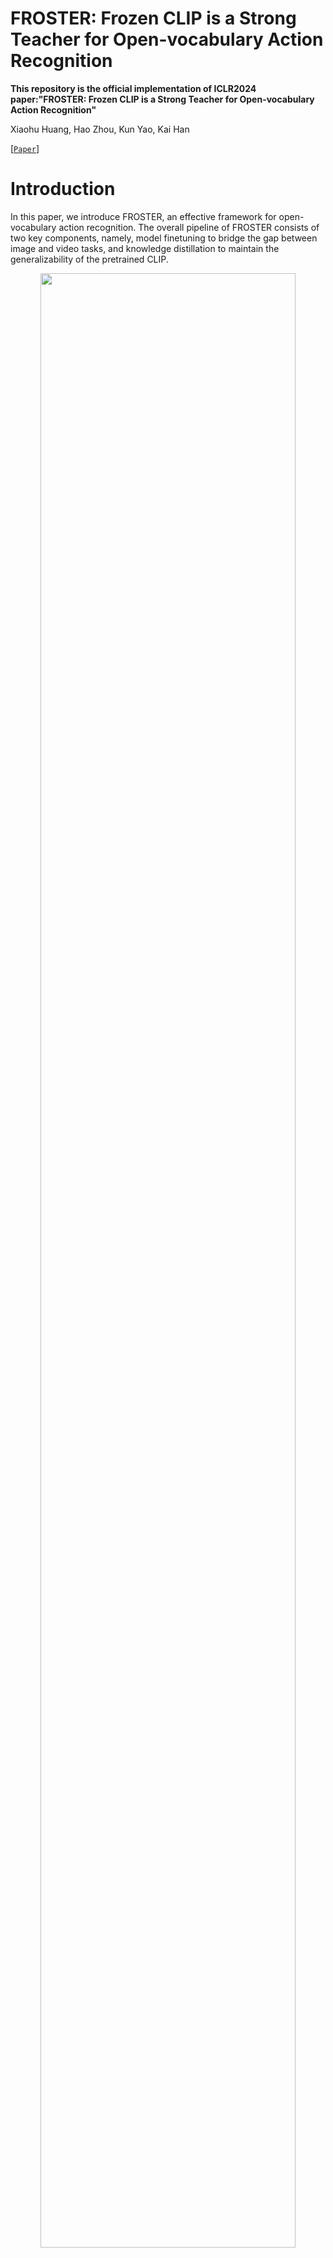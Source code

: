 # FROSTER: Frozen CLIP is a Strong Teacher for Open-vocabulary Action Recognition

**This repository is the official implementation of ICLR2024 paper:"FROSTER: Frozen CLIP is a Strong Teacher for Open-vocabulary Action Recognition"**

Xiaohu Huang, Hao Zhou, Kun Yao, Kai Han

 [[`Paper`]](https://openreview.net/pdf?id=zYXFMeHRtO)

# Introduction

In this paper, we introduce FROSTER, an effective framework for open-vocabulary action recognition. The overall pipeline of FROSTER consists of two key components, namely, model finetuning to bridge the gap between image and video tasks, and knowledge distillation to maintain the generalizability of the pretrained CLIP.

<div class="col-sm-12" align=center>
  <img src='figures/teaser_gif.gif' width="90%" height="90%">
</div>

# Performance

We conduct experiments on two open-vocabulary settings, i.e., base-to-novel and cross-dataset. FROSTER achieves state-of-the-art performance on both the two benchmarks.

<table>
 <caption>
  Table 1: Performance comparison (Top1-Acc (%)) with the CLIP-based methods using ViT-B/16 under the base-to-novel evaluation setting. "HM" denotes the harmonic mean of the accuracy from the base and novel sets. The results of most other papers are taken from Open-VCLIP and ViFiCLIP. † denotes the results with our implementation. The best results are bolded, and the second-best results are underlined.
 </caption>
    <tr>
        <th>Method</th>
        <th colspan='3'>K-400</th>
        <th colspan='3'>HMDB-51</th>
        <th colspan='3'>UCF-101</th>
        <th colspan='3'>SSv2</th>
    </tr>
    <tr>
        <th>-</th>
        <th>Base</th>
        <th>Novel</th>
        <th>HM</th>
        <th>Base</th>
        <th>Novel</th>
        <th>HM</th>
        <th>Base</th>
        <th>Novel</th>
        <th>HM</th>
        <th>Base</th>
        <th>Novel</th>
        <th>IMM</th>
    </tr>
    <tr>
        <th>FrozenCLIP</th>
        <th>$62.3$</th>
        <th>$53.4$</th>
        <th>$57.5$</th>
        <th>$53.3$</th>
        <th>$46.8$</th>
        <th>$49.8$</th>
        <th>$78.5$</th>
        <th>$63.6$</th>
        <th>$70.3$</th>
        <th>$4.9$</th>
        <th>$5.3$</th>
        <th>$5.1$</th>
    </tr>
    <tr>
        <th>ActionCLIP</th>
        <th>$61.0$</th>
        <th>$46.2$</th>
        <th>$52.6$</th>
        <th>$69.1$</th>
        <th>$37.3$</th>
        <th>$48.5$</th>
        <th>$90.1$</th>
        <th>$58.1$</th>
        <th>$70.7$</th>
        <th>$13.3$</th>
        <th>$10.1$</th>
        <th>$11.5$</th>
    </tr>
    <tr>
        <th>XCLIP</th>
        <th>$74.1$</th>
        <th>$56.4$</th>
        <th>$64.0$</th>
        <th>$69.4$</th>
        <th>$45.5$</th>
        <th>$55.0$</th>
        <th>$89.9$</th>
        <th>$58.9$</th>
        <th>$71.2$</th>
        <th>$8.5$</th>
        <th>$6.6$</th>
        <th>$7.4$</th>
    </tr>
    <tr>
        <th>VPT</th>
        <th>$69.7$</th>
        <th>$37.6$</th>
        <th>$48.8$</th>
        <th>$46.2$</th>
        <th>$16.0$</th>
        <th>$23.8$</th>
        <th>$90.5$</th>
        <th>$40.4$</th>
        <th>$55.8$</th>
        <th>$8.3$</th>
        <th>$5.3$</th>
        <th>$6.4$</th>
    </tr>
    <tr>
        <th>AIM †</th>
        <th>$74.6$</th>
        <th>$62.5$</th>
        <th>$68.0$</th>
        <th>$64.0$</th>
        <th>$51.6$</th>
        <th>$57.1$</th>
        <th>$89.8$</th>
        <th>$76.4$</th>
        <th>$82.6$</th>
        <th>$8.5$</th>
        <th>$7.9$</th>
        <th>$8.2$</th>
    </tr>
    <tr>
        <th>ST-Adapter †</th>
        <th>$73.6$</th>
        <th>$62.0$</th>
        <th>$67.3$</th>
        <th>$65.3$</th>
        <th>$48.9$</th>
        <th>$55.9$</th>
        <th>$85.5$</th>
        <th>$76.8$</th>
        <th>$80.9$</th>
        <th>$9.3$</th>
        <th>$8.4$</th>
        <th>$8.8$</th>
    </tr>
    <tr>
        <th>ViFi-CLIP</th>
        <th>$76.4$</th>
        <th>$61.1$</th>
        <th>$67.9$</th>
        <th>$\underline{73.8}$</th>
        <th>$\underline{53.3}$</th>
        <th>$\underline{61.9}$</th>
        <th>$92.9$</th>
        <th>$67.7$</th>
        <th>$78.3$</th>
        <th>$\underline{16.2}$</th>
        <th>$\underline{12.1}$</th>
        <th>$\underline{13.9}$</th>
    </tr>
    <tr>
        <th>OpenVCLIP</th>
        <th>$\underline{76.5}$</th>
        <th>$\underline{62.6}$</th>
        <th>$\underline{68.9}$</th>
        <th>$70.3$</th>
        <th>$50.4$</th>
        <th>$58.7$</th>
        <th>$\underline{94.8}$</th>
        <th>$\underline{77.5}$</th>
        <th>$\underline{85.3}$</th>
        <th>$16.0$</th>
        <th>$11.0$</th>
        <th>${13.0}$</th>
    </tr>
    <tr>
        <th>FROSTER (Ours)</th>
        <th>$\mathbf{77.8}$</th>
        <th>$\mathbf{64.3}$</th>
        <th>$\mathbf{70.4}$</th>
        <th>$\mathbf{74.1}$</th>
        <th>$\mathbf{58.0}$</th>
        <th>$\mathbf{65.1}$</th>
        <th>$\mathbf{95.3}$</th>
        <th>$\mathbf{80.0}$</th>
        <th>$\mathbf{\mathbf{87.0}}$</th>
        <th>$\mathbf{18.3}$</th>
        <th>$\mathbf{12.2}$</th>
        <th >$\mathbf{14.6}$</th>
    </tr>
</table>

Table 2: Performance comparison (Top1-Acc (%)) with the previous approaches under the cross-dataset evaluation protocol. All methods are based on CLIP ViT-B/16, except for ER-ZASR (TSM pre-trained on ImageNet-1k) and Text4Vis (ViT-L/14). UCF* and HMDB* indicate evaluating the full validation set, while UCF and HMDB denote evaluating across the three validation splits. The results of most other papers are taken from Open-VCLIP and ViFi-CLIP. † denotes the results are produced with our implementation.

<div align="center">
 
| Method | UCF* | UCF | HMDB* | HMDB | K-600 |
| :---: | :---: | :---: | :---: | :---: | :---: |
| **ER-ZASR** | - | $51.8 \pm 2.9$ | - | $35.3 \pm 4.6$ | $42.1 \pm 1.4$ |
| **Frozen CLIP** † | $74.2$ | $73.8 \pm 0.6$ | $46.3$ | $47.9 \pm 0.5$ | $68.1 \pm 1.1$ |
| **ActionCLIP** † | $77.4$ | $77.5 \pm 0.8$ | $48.0$ | $48.2 \pm 1.5$ | $62.5 \pm 1.2$ |
| **X-CLIP** | - | $72.0 \pm 2.3$ | - | $44.6 \pm 5.2$ | $65.2 \pm 0.4$ |
| **VPT** | - | $69.3 \pm 4.2$ | - | $44.3 \pm 2.2$ | $55.8 \pm 0.7$ |
| **Text4Vis**| $79.6$ | - | $49.8$ | - | $68.9 \pm 1.0$ |
| **AIM** †| $79.0$ | $79.4 \pm 1.0$ | $49.5$ | $50.3 \pm 0.8$ | $66.7 \pm 0.5$ |
| **ST-Adapter** †| $77.9$ | $77.6 \pm 0.7$ | $50.3$ | $51.1 \pm 0.6$ | $60.2 \pm 1.8$ |
| **Vita-CLIP**| - | $75.0 \pm 0.6$ | - | $48.6 \pm 0.6$ | $67.4 \pm 0.5$ |
| **ViFi-CLIP** | - | $76.8 \pm 0.7$ | - | $51.3 \pm 0.6$ | $71.2 \pm 1.0$ |
| **Open-VCLIP** | $\underline{83.5}$ | $\underline{83.4} \pm 1.2$ | $\underline{53.2}$ | $\underline{53.9} \pm 1.2$ | $\underline{73.0} \pm 0.8$ |
| **FROSTER (Ours)** | $\mathbf{85.0}$ | $\mathbf{84.8} \pm 1.1$ | $\mathbf{54.5}$ | $\mathbf{54.8} \pm 1.3$ | $\mathbf{74.8} \pm 0.9$ |

</div>


# Dependency

The main dependent packages include: PyTorch 1.11.0 and torchvision 0.12.0 and [`PySlowFast`](https://github.com/facebookresearch/SlowFast)

Detailed Installation instruction can be viewed in [`INSTALL.md`](https://github.com/VisAILab/froster/blob/main/INSTALL.md).

# Data Preparation

- **Kinetics-400.** 

  We obtained the compressed version Kinetics-400 dataset, where videos have been resized to 256, from the [`VoV3d Repo`](https://github.com/youngwanLEE/VoV3D/blob/main/DATA.md#kinetics- 
  400). The repository  provides the download link for the dataset:  [[`Kinetics-400 dataset link`](https://dl.dropbox.com/s/419u0zljf2brsbt/compress.tar.gz)]. After downloading and 
  extracting the data, you should rename the folders "train_256" and "val_256" to "train" and "val" respectively. Additionally, please note that the video "val/crossing_river/ZVdAl- 
  yh9m0.mp4" is invalid and needs to be replaced. You should download a new version of the video from [`here`](https://drive.google.com/file/d/15M07kKQlZEoVzUezppITSnICs83fch8A/view? 
  usp=share_link) and perform the replacement.

- **UCF-101.**

  We download UCF-101 dataset by the [`script`](https://github.com/open-mmlab/mmaction2/blob/main/tools/data/ucf101/download_videos.sh) provided by MMAction2.

- **HMDB-51.**

  We donwload HMDB-51 dataset by the [`script`](https://github.com/open-mmlab/mmaction2/blob/main/tools/data/hmdb51/download_videos.sh) provided by MMAction2.

- **Kinetics-600 testing.**

  Validation data of Kinetics-600 we used can be donwloaded from [`link`](https://pan.baidu.com/s/1d6wI-n3igMdE1rJ2xP2MsA?pwd=c5mu ).

# Checkpoint

The pre-trained models will be uploaded soon.

# Training

- **Base-to-Novel Setting**
The training scripts are in the **script/training/temporal_b16** folder. 
Please use `train_clip_B2N_hmdb.sh`, `train_clip_B2N_k400.sh`, `train_clip_B2N_ssv2.sh` and `train_clip_B2N_ucf.sh` for the training on HMDB51, K400, SSV2, and UCF101, respectively.

Below is the training script on k400, where you need to modify the `ROOT`, `CKPT`, `DATA.PATH_TO_DATA_DIR`, `DATA.PATH_PREFIX`, `DATA.INDEX_LABEL_MAPPING_FILE`  variables to fit the paths on your server. 

```bash
ROOT=/root/paddlejob/workspace/env_run/output/xiaohu/FROSTER
CKPT=/root/paddlejob/workspace/env_run/output/xiaohu/FROSTER

# TRAIN_FILE can be set as train_1.csv or train_2.csv or train_3.csv;

B2N_k400_file=B2N_k400
TRAIN_FILE=train_1.csv
VAL_FILE=val.csv
TEST_FILE=test.csv

cd $ROOT

TORCH_DISTRIBUTED_DEBUG=INFO python -W ignore -u tools/run_net.py \
  --cfg configs/Kinetics/TemporalCLIP_vitb16_8x16_STAdapter_K400.yaml \
  --opts DATA.PATH_TO_DATA_DIR $ROOT/zs_label_db/$B2N_k400_file \
  TRAIN_FILE $TRAIN_FILE \
  VAL_FILE $VAL_FILE \
  TEST_FILE $TEST_FILE \
  DATA.PATH_PREFIX /root/paddlejob/workspace/env_run/output/xiaohu/data/k400 \
  DATA.PATH_LABEL_SEPARATOR , \
  DATA.INDEX_LABEL_MAPPING_FILE /root/paddlejob/workspace/env_run/output/xiaohu/FROSTER/zs_label_db/$B2N_k400_file/train_rephrased.json \
  TRAIN.ENABLE True \
  OUTPUT_DIR $CKPT/basetraining/B2N_k400_froster \
  TRAIN.BATCH_SIZE 32 \
  TEST.BATCH_SIZE 240 \
  TEST.NUM_ENSEMBLE_VIEWS 3 \
  TEST.NUM_SPATIAL_CROPS 1 \
  NUM_GPUS 8 \
  SOLVER.MAX_EPOCH 12 \
  SOLVER.WARMUP_EPOCHS 2.0 \
  SOLVER.BASE_LR 3.33e-6 \
  SOLVER.WARMUP_START_LR 3.33e-8 \
  SOLVER.COSINE_END_LR 3.33e-8 \
  TRAIN.MIXED_PRECISION True \
  DATA.DECODING_BACKEND "pyav" \
  MODEL.NUM_CLASSES 200 \
  MIXUP.ENABLE False \
  AUG.ENABLE False \
  AUG.NUM_SAMPLE 1 \
  TRAIN.EVAL_PERIOD 1 \
  TRAIN.CHECKPOINT_PERIOD 1 \
  MODEL.LOSS_FUNC soft_cross_entropy \
  TRAIN.LINEAR_CONNECT_CLIMB False \
  TRAIN.CLIP_ORI_PATH /root/.cache/clip/ViT-B-16.pt \
  TRAIN.LINEAR_CONNECT_LOSS_RATIO 0.0 \
  MODEL.RAW_MODEL_DISTILLATION True \
  MODEL.KEEP_RAW_MODEL True \
  MODEL.DISTILLATION_RATIO 2.0
```

- **Cross-Dataset Setting**

The training script is also in the **script/training/temporal_b16** folder. 
Please use `train_clip.sh` for the training on K400, where you also need to modify the `ROOT`, `CKPT`, `DATA.PATH_TO_DATA_DIR`, `DATA.PATH_PREFIX`, `DATA.INDEX_LABEL_MAPPING_FILE`  variables to fit the paths on your server. 

# Average the models

To improve the generalizability of your model, after training, you can use `weight_average_tool.py` to average the models from different epochs. The source folder `source_dir` should be changed according to your saved path.

```
python weight_average_tool.py
```

# Evaluation

- **Base-to-Novel Setting**
  
Please use `hmdb_clip_B2N.sh`, `k400_clip_B2N.sh`, `ssv2_clip_B2N.sh` and `ucf_clip_B2N.sh` for the evaluation on HMDB51, K400, SSV2, and UCF101, respectively, where you need to modify the `ROOT`, `CKPT`, `DATA.PATH_TO_DATA_DIR`, `DATA.PATH_PREFIX`, `DATA.INDEX_LABEL_MAPPING_FILE` and `LOAD_CKPT_FILE`  variables to fit the paths on your server.

Below is the evaluation script for k400 dataset.

```bash
ROOT=/root/paddlejob/workspace/env_run/output/xiaohu/FROSTER
CKPT=/root/paddlejob/workspace/env_run/output/xiaohu/FROSTER/basetraining/B2N_k400_froster

OUT_DIR=$CKPT/testing
OAD_CKPT_FILE=/root/paddlejob/workspace/env_run/output/xiaohu/FROSTER/basetraining/B2N_k400_froster/wa_checkpoints/swa_2_22.pth

# TRAIN_FILE can be set as train_1.csv or train_2.csv or train_3.csv;
# TEST_FILE can be set as val.csv (base set) or test.csv (novel set).
# rephrased_file can be set as train_rephrased.json (base set) or test_rephrased.json (novel set)
B2N_k400_file=B2N_k400
TRAIN_FILE=train_1.csv
VAL_FILE=val.csv
TEST_FILE=val.csv
rephrased_file=train_rephrased.json

cd $ROOT

python -W ignore -u tools/run_net.py \
    --cfg configs/Kinetics/TemporalCLIP_vitb16_8x16_STAdapter_K400.yaml \
    --opts DATA.PATH_TO_DATA_DIR $ROOT/zs_label_db/$B2N_k400_file \
    TRAIN_FILE $TRAIN_FILE \
    VAL_FILE $VAL_FILE \
    TEST_FILE $TEST_FILE \
    DATA.PATH_PREFIX /root/paddlejob/workspace/env_run/output/xiaohu/data/k400 \
    DATA.PATH_LABEL_SEPARATOR , \
    DATA.INDEX_LABEL_MAPPING_FILE /root/paddlejob/workspace/env_run/output/xiaohu/FROSTER/zs_label_db/B2N_k400/$rephrased_file \
    TRAIN.ENABLE False \
    OUTPUT_DIR $OUT_DIR \
    TEST.BATCH_SIZE 480 \
    NUM_GPUS 8 \
    DATA.DECODING_BACKEND "pyav" \
    MODEL.NUM_CLASSES 200 \
    TEST.CUSTOM_LOAD True \
    TEST.CUSTOM_LOAD_FILE $LOAD_CKPT_FILE \
    TEST.SAVE_RESULTS_PATH temp.pyth \
    TEST.NUM_ENSEMBLE_VIEWS 3 \
    TEST.NUM_SPATIAL_CROPS 1 \
    TEST.PATCHING_MODEL False \
    TEST.PATCHING_RATIO $PATCHING_RATIO \
    TEST.CLIP_ORI_PATH ~/.cache/clip/ViT-B-16.pt \
    DATA_LOADER.NUM_WORKERS 4 \
```

- **Cross-Dataset Setting**

Please use `hmdb_clip.sh`, `ucf_clip.sh`, and `k600_clip.sh` for the evaluation on HMDB51, UCF101, and K600, respectively, where you need to modify the `ROOT`, `CKPT`, `DATA.PATH_TO_DATA_DIR`, `DATA.PATH_PREFIX`, `DATA.INDEX_LABEL_MAPPING_FILE` and `LOAD_CKPT_FILE`  variables to fit the paths on your server.

# Acknowledgement

This repository is built upon [`OpenVCLIP`](https://github.com/wengzejia1/Open-VCLIP), [`PySlowFast`](https://github.com/facebookresearch/SlowFast) and [`CLIP`](https://github.com/openai/CLIP). Thanks for those well-organized codebases.

# Citation

```
@inproceedings{
  huang2024froster,
  title={FROSTER: Frozen CLIP is a Strong Teacher for Open-Vocabulary Action Recognition},
  author={Xiaohu Huang and Hao Zhou and Kun Yao and Kai Han},
  booktitle={International Conference on Learning Representations},
  year={2024},
  url={https://openreview.net/pdf?id=zYXFMeHRtO}
}
```
